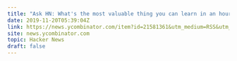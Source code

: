 ```yaml
---
title: "Ask HN: What's the most valuable thing you can learn in an hour?"
date: 2019-11-20T05:39:04Z
link: https://news.ycombinator.com/item?id=21581361&utm_medium=RSS&utm_source=hune
site: news.ycombinator.com
topic: Hacker News
draft: false
---
```

